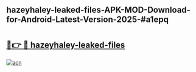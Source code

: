 ## hazeyhaley-leaked-files-APK-MOD-Download-for-Android-Latest-Version-2025-#a1epq

# <h2><a href="https://bedroomkl.my?title=hazeyhaley-leaked-files&ref=20M">🔗👉 🔴 hazeyhaley-leaked-files</a></h2>

[![acn](https://github.com/user-attachments/assets/0f9c940e-d8b0-45ae-aac7-cd30a18b3e1c)](https://bedroomkl.my?title=hazeyhaley-leaked-files&ref=20M)


